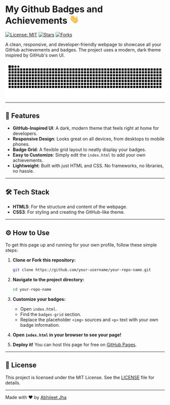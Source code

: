 # My Github Badges and Achievements <img src="https://raw.githubusercontent.com/ABSphreak/ABSphreak/master/gifs/Hi.gif" width="30px">

[![License: MIT](https://img.shields.io/badge/License-MIT-yellow.svg)](https://opensource.org/licenses/MIT)
[![Stars](https://img.shields.io/github/stars/jhaabhijeet864/badges?style=social)](https://github.com/jhaabhijeet864/badges/stargazers)
[![Forks](https://img.shields.io/github/forks/jhaabhijeet864/badges?style=social)](https://github.com/jhaabhijeet864/badges/network/members)

A clean, responsive, and developer-friendly webpage to showcase all your GitHub achievements and badges. The project uses a modern, dark theme inspired by GitHub's own UI.

![Snake animation](https://raw.githubusercontent.com/jhaabhijeet864/badges/output/snake.svg)

---

## 🚀 Features

-   **GitHub-Inspired UI**: A dark, modern theme that feels right at home for developers.
-   **Responsive Design**: Looks great on all devices, from desktops to mobile phones.
-   **Badge Grid**: A flexible grid layout to neatly display your badges.
-   **Easy to Customize**: Simply edit the `index.html` to add your own achievements.
-   **Lightweight**: Built with just HTML and CSS. No frameworks, no libraries, no hassle.

---

## 🛠️ Tech Stack

-   **HTML5**: For the structure and content of the webpage.
-   **CSS3**: For styling and creating the GitHub-like theme.

---

## ⚙️ How to Use

To get this page up and running for your own profile, follow these simple steps:

1.  **Clone or Fork this repository:**
    ```bash
    git clone https://github.com/your-username/your-repo-name.git
    ```
2.  **Navigate to the project directory:**
    ```bash
    cd your-repo-name
    ```
3.  **Customize your badges:**
    -   Open `index.html`.
    -   Find the `badges-grid` section.
    -   Replace the placeholder `<img>` sources and `<p>` text with your own badge information.

4.  **Open `index.html` in your browser to see your page!**

5.  **Deploy it!** You can host this page for free on [GitHub Pages](https://pages.github.com/).

---

## 📄 License

This project is licensed under the MIT License. See the [LICENSE](LICENSE) file for details.

---

Made with ❤️ by [Abhijeet Jha](https://github.com/jhaabhijeet864)